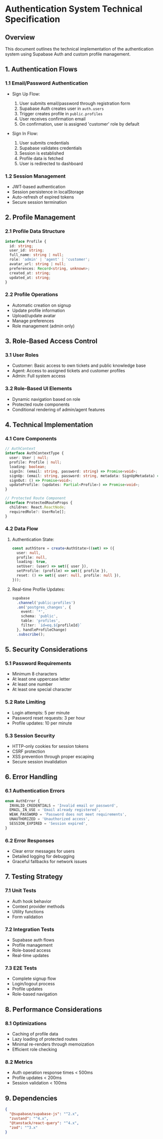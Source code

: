 # Authentication System Technical Specification

## Overview
This document outlines the technical implementation of the authentication system using Supabase Auth and custom profile management.

## 1. Authentication Flows

### 1.1 Email/Password Authentication
- Sign Up Flow:
  1. User submits email/password through registration form
  2. Supabase Auth creates user in `auth.users`
  3. Trigger creates profile in `public.profiles`
  4. User receives confirmation email
  5. On confirmation, user is assigned 'customer' role by default

- Sign In Flow:
  1. User submits credentials
  2. Supabase validates credentials
  3. Session is established
  4. Profile data is fetched
  5. User is redirected to dashboard

### 1.2 Session Management
- JWT-based authentication
- Session persistence in localStorage
- Auto-refresh of expired tokens
- Secure session termination

## 2. Profile Management

### 2.1 Profile Data Structure
```typescript
interface Profile {
  id: string;
  user_id: string;
  full_name: string | null;
  role: 'admin' | 'agent' | 'customer';
  avatar_url: string | null;
  preferences: Record<string, unknown>;
  created_at: string;
  updated_at: string;
}
```

### 2.2 Profile Operations
- Automatic creation on signup
- Update profile information
- Upload/update avatar
- Manage preferences
- Role management (admin only)

## 3. Role-Based Access Control

### 3.1 User Roles
- Customer: Basic access to own tickets and public knowledge base
- Agent: Access to assigned tickets and customer profiles
- Admin: Full system access

### 3.2 Role-Based UI Elements
- Dynamic navigation based on role
- Protected route components
- Conditional rendering of admin/agent features

## 4. Technical Implementation

### 4.1 Core Components
```typescript
// AuthContext
interface AuthContextType {
  user: User | null;
  profile: Profile | null;
  loading: boolean;
  signIn: (email: string, password: string) => Promise<void>;
  signUp: (email: string, password: string, metadata: SignUpMetadata) => Promise<void>;
  signOut: () => Promise<void>;
  updateProfile: (updates: Partial<Profile>) => Promise<void>;
}

// Protected Route Component
interface ProtectedRouteProps {
  children: React.ReactNode;
  requiredRole?: UserRole[];
}
```

### 4.2 Data Flow
1. Authentication State:
   ```typescript
   const authStore = create<AuthState>((set) => ({
     user: null,
     profile: null,
     loading: true,
     setUser: (user) => set({ user }),
     setProfile: (profile) => set({ profile }),
     reset: () => set({ user: null, profile: null }),
   }));
   ```

2. Real-time Profile Updates:
   ```typescript
   supabase
     .channel('public:profiles')
     .on('postgres_changes', { 
       event: '*', 
       schema: 'public', 
       table: 'profiles',
       filter: `id=eq.${profileId}` 
     }, handleProfileChange)
     .subscribe();
   ```

## 5. Security Considerations

### 5.1 Password Requirements
- Minimum 8 characters
- At least one uppercase letter
- At least one number
- At least one special character

### 5.2 Rate Limiting
- Login attempts: 5 per minute
- Password reset requests: 3 per hour
- Profile updates: 10 per minute

### 5.3 Session Security
- HTTP-only cookies for session tokens
- CSRF protection
- XSS prevention through proper escaping
- Secure session invalidation

## 6. Error Handling

### 6.1 Authentication Errors
```typescript
enum AuthError {
  INVALID_CREDENTIALS = 'Invalid email or password',
  EMAIL_IN_USE = 'Email already registered',
  WEAK_PASSWORD = 'Password does not meet requirements',
  UNAUTHORIZED = 'Unauthorized access',
  SESSION_EXPIRED = 'Session expired',
}
```

### 6.2 Error Responses
- Clear error messages for users
- Detailed logging for debugging
- Graceful fallbacks for network issues

## 7. Testing Strategy

### 7.1 Unit Tests
- Auth hook behavior
- Context provider methods
- Utility functions
- Form validation

### 7.2 Integration Tests
- Supabase auth flows
- Profile management
- Role-based access
- Real-time updates

### 7.3 E2E Tests
- Complete signup flow
- Login/logout process
- Profile updates
- Role-based navigation

## 8. Performance Considerations

### 8.1 Optimizations
- Caching of profile data
- Lazy loading of protected routes
- Minimal re-renders through memoization
- Efficient role checking

### 8.2 Metrics
- Auth operation response times < 500ms
- Profile updates < 200ms
- Session validation < 100ms

## 9. Dependencies
```json
{
  "@supabase/supabase-js": "^2.x",
  "zustand": "^4.x",
  "@tanstack/react-query": "^4.x",
  "zod": "^3.x"
}
``` 